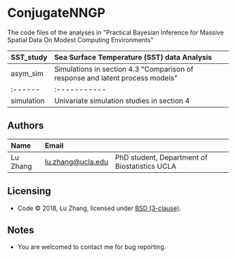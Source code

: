 # ConjugateNNGP

The code files of the analyses in "Practical Bayesian Inference for Massive Spatial Data On Modest Computing Environments"

|SST_study| Sea Surface Temperature (SST) data Analysis |
|:------ |:-----------  |
|asym_sim|  Simulations in section 4.3 "Comparison of response and latent process models"|
|:------ |:-----------  |
|simulation| Univariate simulation studies in section 4|

Authors
---------
| Name   | Email       |              |
|:------ |:----------- | :----------- |
| Lu Zhang | lu.zhang@ucla.edu        | PhD student, Department of Biostatistics UCLA  |


Licensing
---------
* Code &copy; 2018, Lu Zhang, licensed under [BSD (3-clause)](https://opensource.org/licenses/BSD-3-Clause).

Notes
---------
* You are welcomed to contact me for bug reporting.
